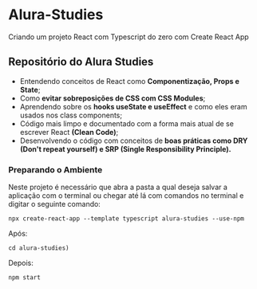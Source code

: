 # Alura-Studies
Criando um projeto React com Typescript do zero com Create React App

<h2>Repositório do Alura Studies</h2>

<ul>
<li>Entendendo conceitos de React como <strong>Componentização, Props e State</strong>;</li>
<li>Como  <strong>evitar sobreposições de CSS com CSS Modules</strong>;</li>
<li>Aprendendo sobre os <strong>hooks useState e useEffect</strong> e como eles eram usados nos class components;</li>
<li>
Código mais limpo e documentado com a forma mais atual de se escrever React <strong>(Clean Code)</strong>;</li>
<li>
Desenvolvendo o código com conceitos de <strong>boas práticas como DRY (Don't repeat yourself) e SRP (Single Responsibility Principle).</strong></li>
</ul>

<h3>Preparando o Ambiente</h3>

Neste projeto é necessário que abra a pasta a qual deseja salvar a aplicação com o terminal ou chegar até lá com comandos no terminal e digitar o seguinte comando:
```
npx create-react-app --template typescript alura-studies --use-npm
```
Após:
```
cd alura-studies) 
```
Depois: 
```
npm start
```


